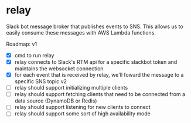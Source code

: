 # relay

Slack bot message broker that publishes events to SNS. This allows us to easily
consume these messages with AWS Lambda functions.

Roadmap:
v1
- [x] cmd to run relay
- [x] relay connects to Slack's RTM api for a specific slackbot token and maintains the websocket connection
- [x] for each event that is received by relay, we'll foward the message to a specific SNS topic
v2
- [ ] relay should support initializing multiple clients
- [ ] relay should support fetching clients that need to be connected from a data source (DynamoDB or Redis)
- [ ] relay should support listening for new clients to connect
- [ ] relay should support some sort of high availability mode
